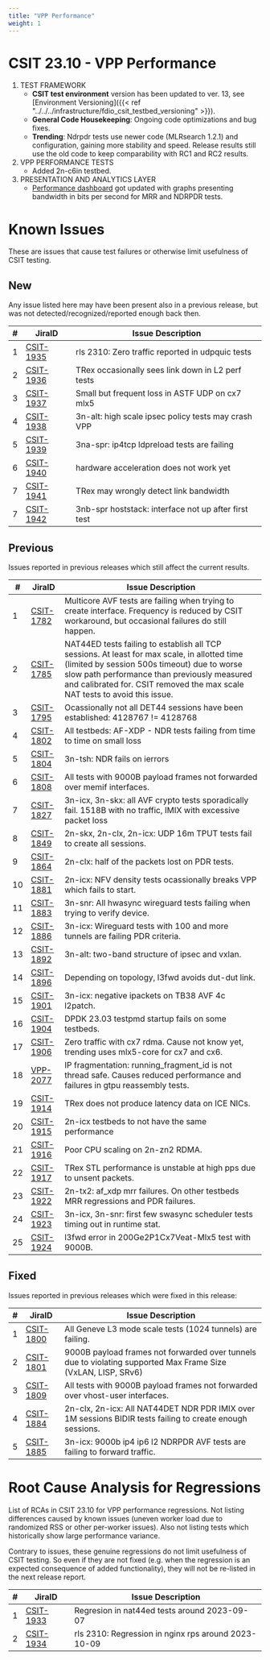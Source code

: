 ```yaml
---
title: "VPP Performance"
weight: 1
---
```


# CSIT 23.10 - VPP Performance

1. TEST FRAMEWORK
   - **CSIT test environment** version has been updated to ver. 13, see
     [Environment Versioning]({{< ref "../../../infrastructure/fdio_csit_testbed_versioning" >}}).
   - **General Code Housekeeping**: Ongoing code optimizations and bug fixes.
   - **Trending**: Ndrpdr tests use newer code (MLRsearch 1.2.1) and configuration,
     gaining more stability and speed. Release results still use the old code
     to keep comparability with RC1 and RC2 results.
2. VPP PERFORMANCE TESTS
   - Added 2n-c6in testbed.
3. PRESENTATION AND ANALYTICS LAYER
   - [Performance dashboard](https://csit.fd.io/) got updated with graphs
     presenting bandwidth in bits per second for MRR and NDRPDR tests.

# Known Issues

These are issues that cause test failures or otherwise limit usefulness of CSIT
testing.

## New

Any issue listed here may have been present also in a previous release,
but was not detected/recognized/reported enough back then.

**#** | **JiraID**                                       | **Issue Description**
------|--------------------------------------------------|--------------------------------------------------------------
  1   | [CSIT-1935](https://jira.fd.io/browse/CSIT-1935) | rls 2310: Zero traffic reported in udpquic tests
  2   | [CSIT-1936](https://jira.fd.io/browse/CSIT-1936) | TRex occasionally sees link down in L2 perf tests
  3   | [CSIT-1937](https://jira.fd.io/browse/CSIT-1937) | Small but frequent loss in ASTF UDP on cx7 mlx5
  4   | [CSIT-1938](https://jira.fd.io/browse/CSIT-1938) | 3n-alt: high scale ipsec policy tests may crash VPP
  5   | [CSIT-1939](https://jira.fd.io/browse/CSIT-1939) | 3na-spr: ip4tcp ldpreload tests are failing
  6   | [CSIT-1940](https://jira.fd.io/browse/CSIT-1940) | hardware acceleration does not work yet
  7   | [CSIT-1941](https://jira.fd.io/browse/CSIT-1941) | TRex may wrongly detect link bandwidth
  7   | [CSIT-1942](https://jira.fd.io/browse/CSIT-1942) | 3nb-spr hoststack: interface not up after first test

## Previous

Issues reported in previous releases which still affect the current results.

**#** | **JiraID**                                       | **Issue Description**
------|--------------------------------------------------|--------------------------------------------------------------
  1   | [CSIT-1782](https://jira.fd.io/browse/CSIT-1782) | Multicore AVF tests are failing when trying to create interface. Frequency is reduced by CSIT workaround, but occasional failures do still happen.
  2   | [CSIT-1785](https://jira.fd.io/browse/CSIT-1785) | NAT44ED tests failing to establish all TCP sessions. At least for max scale, in allotted time (limited by session 500s timeout) due to worse slow path performance than previously measured and calibrated for. CSIT removed the max scale NAT tests to avoid this issue.
  3   | [CSIT-1795](https://jira.fd.io/browse/CSIT-1795) | Ocassionally not all DET44 sessions have been established: 4128767 != 4128768
  4   | [CSIT-1802](https://jira.fd.io/browse/CSIT-1802) | All testbeds: AF-XDP - NDR tests failing from time to time on small loss
  5   | [CSIT-1804](https://jira.fd.io/browse/CSIT-1804) | 3n-tsh: NDR fails on ierrors
  6   | [CSIT-1808](https://jira.fd.io/browse/CSIT-1808) | All tests with 9000B payload frames not forwarded over memif interfaces.
  7   | [CSIT-1827](https://jira.fd.io/browse/CSIT-1827) | 3n-icx, 3n-skx: all AVF crypto tests sporadically fail. 1518B with no traffic, IMIX with excessive packet loss
  8   | [CSIT-1849](https://jira.fd.io/browse/CSIT-1849) | 2n-skx, 2n-clx, 2n-icx: UDP 16m TPUT tests fail to create all sessions.
  9   | [CSIT-1864](https://jira.fd.io/browse/CSIT-1864) | 2n-clx: half of the packets lost on PDR tests.
 10   | [CSIT-1881](https://jira.fd.io/browse/CSIT-1881) | 2n-icx: NFV density tests ocassionally breaks VPP which fails to start.
 11   | [CSIT-1883](https://jira.fd.io/browse/CSIT-1883) | 3n-snr: All hwasync wireguard tests failing when trying to verify device.
 12   | [CSIT-1886](https://jira.fd.io/browse/CSIT-1886) | 3n-icx: Wireguard tests with 100 and more tunnels are failing PDR criteria.
 13   | [CSIT-1892](https://jira.fd.io/browse/CSIT-1892) | 3n-alt: two-band structure of ipsec and vxlan.
 14   | [CSIT-1896](https://jira.fd.io/browse/CSIT-1896) | Depending on topology, l3fwd avoids dut-dut link.
 15   | [CSIT-1901](https://jira.fd.io/browse/CSIT-1901) | 3n-icx: negative ipackets on TB38 AVF 4c l2patch.
 16   | [CSIT-1904](https://jira.fd.io/browse/CSIT-1904) | DPDK 23.03 testpmd startup fails on some testbeds.
 17   | [CSIT-1906](https://jira.fd.io/browse/CSIT-1906) | Zero traffic with cx7 rdma. Cause not know yet, trending uses mlx5-core for cx7 and cx6.
 18   | [VPP-2077](https://jira.fd.io/browse/VPP-2077)   | IP fragmentation: running_fragment_id is not thread safe. Causes reduced performance and failures in gtpu reassembly tests.
 19   | [CSIT-1914](https://jira.fd.io/browse/CSIT-1914) | TRex does not produce latency data on ICE NICs.
 20   | [CSIT-1915](https://jira.fd.io/browse/CSIT-1915) | 2n-icx testbeds to not have the same performance
 21   | [CSIT-1916](https://jira.fd.io/browse/CSIT-1916) | Poor CPU scaling on 2n-zn2 RDMA.
 22   | [CSIT-1917](https://jira.fd.io/browse/CSIT-1917) | TRex STL performance is unstable at high pps due to unsent packets.
 23   | [CSIT-1922](https://jira.fd.io/browse/CSIT-1922) | 2n-tx2: af_xdp mrr failures. On other testbeds MRR regressions and PDR failures.
 24   | [CSIT-1923](https://jira.fd.io/browse/CSIT-1923) | 3n-icx, 3n-snr: first few swasync scheduler tests timing out in runtime stat.
 25   | [CSIT-1924](https://jira.fd.io/browse/CSIT-1924) | l3fwd error in 200Ge2P1Cx7Veat-Mlx5 test with 9000B.

## Fixed

Issues reported in previous releases which were fixed in this release:

**#** | **JiraID**                                       | **Issue Description**
------|--------------------------------------------------|--------------------------------------------------------------
 1    | [CSIT-1800](https://jira.fd.io/browse/CSIT-1800) | All Geneve L3 mode scale tests (1024 tunnels) are failing.
 2    | [CSIT-1801](https://jira.fd.io/browse/CSIT-1801) | 9000B payload frames not forwarded over tunnels due to violating supported Max Frame Size (VxLAN, LISP, SRv6)
 3    | [CSIT-1809](https://jira.fd.io/browse/CSIT-1809) | All tests with 9000B payload frames not forwarded over vhost-user interfaces.
 4    | [CSIT-1884](https://jira.fd.io/browse/CSIT-1884) | 2n-clx, 2n-icx: All NAT44DET NDR PDR IMIX over 1M sessions BIDIR tests failing to create enough sessions.
 5    | [CSIT-1885](https://jira.fd.io/browse/CSIT-1885) | 3n-icx: 9000b ip4 ip6 l2 NDRPDR AVF tests are failing to forward traffic.

# Root Cause Analysis for Regressions

List of RCAs in CSIT 23.10 for VPP performance regressions.
Not listing differences caused by known issues (uneven worker load
due to randomized RSS or other per-worker issues).
Also not listing tests which historically show large performance variance.

Contrary to issues, these genuine regressions do not limit usefulness
of CSIT testing. So even if they are not fixed
(e.g. when the regression is an expected consequence of added functionality),
they will not be re-listed in the next release report.

**#** | **JiraID**                                       | **Issue Description**
------|--------------------------------------------------|--------------------------------------------------------------
 1    | [CSIT-1933](https://jira.fd.io/browse/CSIT-1933) | Regresion in nat44ed tests around 2023-09-07
 2    | [CSIT-1934](https://jira.fd.io/browse/CSIT-1934) | rls 2310: Regression in nginx rps around 2023-10-09
